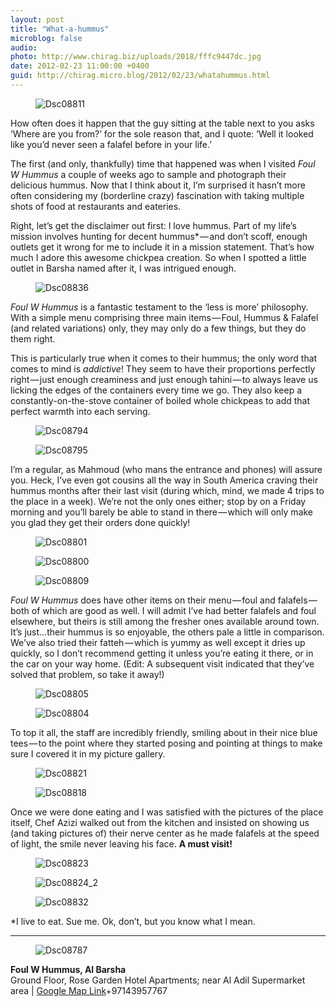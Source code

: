 ```yaml
---
layout: post
title: "What-a-hummus"
microblog: false
audio: 
photo: http://www.chirag.biz/uploads/2018/fffc9447dc.jpg
date: 2012-02-23 11:00:00 +0400
guid: http://chirag.micro.blog/2012/02/23/whatahummus.html
---
```

<figure><img alt="Dsc08811" src="http://www.chirag.biz/uploads/2018/54a266d481.jpg"></figure><p>How often does it happen that the guy sitting at the table next to you asks ‘Where are you from?’ for the sole reason that, and I quote: ‘Well it looked like you’d never seen a falafel before in your life.’</p>
<p>The first (and only, thankfully) time that happened was when I visited <em>Foul W Hummus</em> a couple of weeks ago to sample and photograph their delicious hummus. Now that I think about it, I’m surprised it hasn’t more often considering my (borderline crazy) fascination with taking multiple shots of food at restaurants and eateries.</p>
<p>Right, let’s get the disclaimer out first: I love hummus. Part of my life’s mission involves hunting for decent hummus* — and don’t scoff, enough outlets get it wrong for me to include it in a mission statement. That’s how much I adore this awesome chickpea creation. So when I spotted a little outlet in Barsha named after it, I was intrigued enough.</p>
<figure><img alt="Dsc08836" src="http://www.chirag.biz/uploads/2018/708d927b43.jpg"></figure><p><em>Foul W Hummus</em> is a fantastic testament to the ‘less is more’ philosophy. With a simple menu comprising three main items — Foul, Hummus &amp; Falafel (and related variations) only, they may only do a few things, but they do them right.</p>
<p>This is particularly true when it comes to their hummus; the only word that comes to mind is <em>addictive</em>! They seem to have their proportions perfectly right — just enough creaminess and just enough tahini — to always leave us licking the edges of the containers every time we go. They also keep a constantly-on-the-stove container of boiled whole chickpeas to add that perfect warmth into each serving.</p>
<figure><img alt="Dsc08794" src="http://www.chirag.biz/uploads/2018/f873191a9c.jpg"></figure><figure><img alt="Dsc08795" src="http://www.chirag.biz/uploads/2018/01b28970b2.jpg"></figure><p>I’m a regular, as Mahmoud (who mans the entrance and phones) will assure you. Heck, I’ve even got cousins all the way in South America craving their hummus months after their last visit (during which, mind, we made 4 trips to the place in a week). We’re not the only ones either; stop by on a Friday morning and you’ll barely be able to stand in there — which will only make you glad they get their orders done quickly!</p>
<figure><img alt="Dsc08801" src="http://www.chirag.biz/uploads/2018/087af8873e.jpg"></figure><figure><img alt="Dsc08800" src="http://www.chirag.biz/uploads/2018/5aa06d480e.jpg"></figure><figure><img alt="Dsc08809" src="http://www.chirag.biz/uploads/2018/be368d59af.jpg"></figure><p><em>Foul W Hummus</em> does have other items on their menu — foul and falafels — both of which are good as well. I will admit I’ve had better falafels and foul elsewhere, but theirs is still among the fresher ones available around town. It’s just…their hummus is so enjoyable, the others pale a little in comparison. We’ve also tried their fatteh — which is yummy as well except it dries up quickly, so I don’t recommend getting it unless you’re eating it there, or in the car on your way home. (Edit: A subsequent visit indicated that they’ve solved that problem, so take it away!)</p>
<figure><img alt="Dsc08805" src="http://www.chirag.biz/uploads/2018/a690d3a73b.jpg"></figure><figure><img alt="Dsc08804" src="http://www.chirag.biz/uploads/2018/7e4110391d.jpg"></figure><p>To top it all, the staff are incredibly friendly, smiling about in their nice blue tees — to the point where they started posing and pointing at things to make sure I covered it in my picture gallery.</p>
<figure><img alt="Dsc08821" src="http://www.chirag.biz/uploads/2018/0ab0b73a09.jpg"></figure><figure><img alt="Dsc08818" src="http://www.chirag.biz/uploads/2018/dc037b9237.jpg"></figure><p>Once we were done eating and I was satisfied with the pictures of the place itself, Chef Azizi walked out from the kitchen and insisted on showing us (and taking pictures of) their nerve center as he made falafels at the speed of light, the smile never leaving his face. <strong>A must visit!</strong></p>
<figure><img alt="Dsc08823" src="http://www.chirag.biz/uploads/2018/8dcdd25931.jpg"></figure><figure><img alt="Dsc08824_2" src="http://www.chirag.biz/uploads/2018/5ea2931a8b.jpg"></figure><figure><img alt="Dsc08832" src="http://www.chirag.biz/uploads/2018/d817d05a1c.jpg"></figure><p>*I live to eat. Sue me. Ok, don’t, but you know what I mean.</p>
<hr>

<figure><img alt="Dsc08787" src="http://www.chirag.biz/uploads/2018/fffc9447dc.jpg"></figure><p><strong>Foul W Hummus, Al Barsha</strong><br>Ground Floor, Rose Garden Hotel Apartments; near Al Adil Supermarket area | <a href="http://maps.google.com/maps?daddr=25.114046505094688,55.192919969558716&amp;ll=25.114717,55.194819&amp;spn=0.006635,0.013078&amp;t=m&amp;z=17" target="_blank">Google Map Link</a>+97143957767</p>
